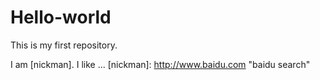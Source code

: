 Hello-world
===========

This is my first repository.

I am [nickman]. I like ...
[nickman]:  http://www.baidu.com  "baidu search"
